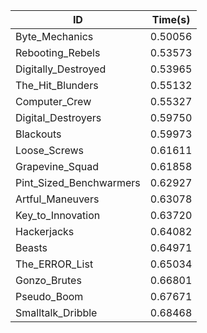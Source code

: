 |ID|Time(s)|
|-|-|
|Byte_Mechanics|0.50056|
|Rebooting_Rebels|0.53573|
|Digitally_Destroyed|0.53965|
|The_Hit_Blunders|0.55132|
|Computer_Crew|0.55327|
|Digital_Destroyers|0.59750|
|Blackouts|0.59973|
|Loose_Screws|0.61611|
|Grapevine_Squad|0.61858|
|Pint_Sized_Benchwarmers|0.62927|
|Artful_Maneuvers|0.63078|
|Key_to_Innovation|0.63720|
|Hackerjacks|0.64082|
|Beasts|0.64971|
|The_ERROR_List|0.65034|
|Gonzo_Brutes|0.66801|
|Pseudo_Boom|0.67671|
|Smalltalk_Dribble|0.68468|
